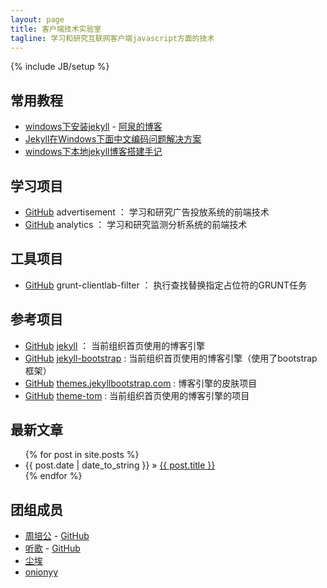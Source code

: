 ```yaml
---
layout: page
title: 客户端技术实验室
tagline: 学习和研究互联网客户端javascript方面的技术
---
```

{% include JB/setup %}

## 常用教程 ##

- [windows下安装jekyll](http://aotee.com/windows-installation-jekyll) - [阿泉的博客](http://aotee.com/)
- [Jekyll在Windows下面中文编码问题解决方案](http://www.cnblogs.com/aleda/articles/Jekyll-in-Windows-following-Chinese-encoding-problem-solutions.html)
- [windows下本地jekyll博客搭建手记](http://blog.jsfor.com/skill/2013/09/07/jekyll-local-structures-notes/)

## 学习项目 ##

- [GitHub](https://github.com/clientlab/advertisement) advertisement ： 学习和研究广告投放系统的前端技术
- [GitHub](https://github.com/clientlab/analytics) analytics ： 学习和研究监测分析系统的前端技术

## 工具项目 ##

- [GitHub](https://github.com/clientlab/grunt-clientlab-filter) grunt-clientlab-filter ： 执行查找替换指定占位符的GRUNT任务

## 参考项目 ##

- [GitHub](https://github.com/mojombo/jekyll) [jekyll](https://github.com/clientlab/jekyll) ： 当前组织首页使用的博客引擎
- [GitHub](https://github.com/plusjade/jekyll-bootstrap) [jekyll-bootstrap](https://github.com/clientlab/jekyll-bootstrap) : 当前组织首页使用的博客引擎（使用了bootstrap框架）
- [GitHub](https://github.com/plusjade/themes.jekyllbootstrap.com) [themes.jekyllbootstrap.com](https://github.com/clientlab/themes.jekyllbootstrap.com) : 博客引擎的皮肤项目
- [GitHub](https://github.com/jekyllbootstrap/theme-tom) [theme-tom](https://github.com/clientlab/theme-tom) : 当前组织首页使用的博客引擎的项目

## 最新文章 ##

<ul class="posts">
  {% for post in site.posts %}
    <li><span>{{ post.date | date_to_string }}</span> &raquo; <a href="{{ BASE_PATH }}{{ post.url }}">{{ post.title }}</a></li>
  {% endfor %}
</ul>

## 团组成员 ##

- [周培公](http://www.peigong.tk) - [GitHub](https://github.com/)
- [听歌](http://tingge.github.io) - [GitHub](https://github.com/TingGe)
- [尘埃](https://github.com/chenai1112)
- [onionyy](https://github.com/onionyy)
